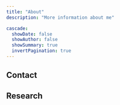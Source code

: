 ```yaml
---
title: "About"
description: "More information about me"

cascade:
  showDate: false
  showAuthor: false
  showSummary: true
  invertPagination: true
---
```



## Contact

## Research 

